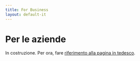 ```yaml
---
title: For Business
layout: default-it
---
```


# Per le aziende

In costruzione. Per ora, fare [riferimento alla pagina in tedesco](../de/for-business).
